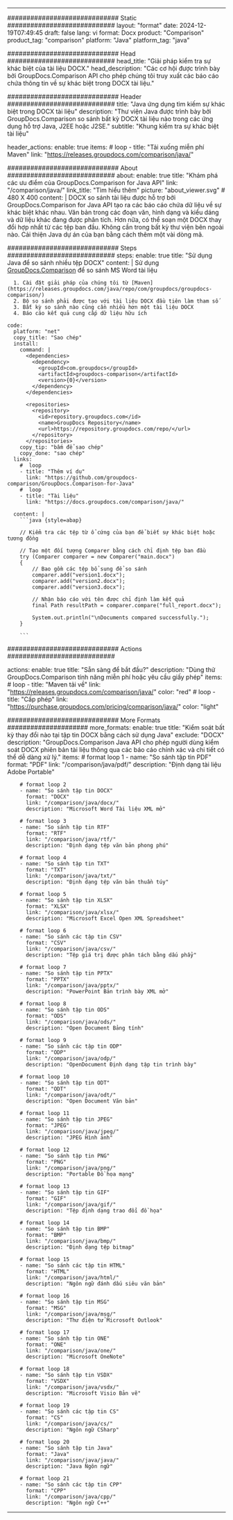 
---
############################# Static ############################
layout: "format"
date:  2024-12-19T07:49:45
draft: false
lang: vi
format: Docx
product: "Comparison"
product_tag: "comparison"
platform: "Java"
platform_tag: "java"

############################# Head ############################
head_title: "Giải pháp kiểm tra sự khác biệt của tài liệu DOCX."
head_description: "Các cơ hội được trình bày bởi GroupDocs.Comparison API cho phép chúng tôi truy xuất các báo cáo chứa thông tin về sự khác biệt trong DOCX tài liệu."

############################# Header ############################
title: "Java ứng dụng tìm kiếm sự khác biệt trong DOCX tài liệu" 
description: "Thư viện Java được trình bày bởi GroupDocs.Comparison so sánh bất kỳ DOCX tài liệu nào trong các ứng dụng hỗ trợ Java, J2EE hoặc J2SE."
subtitle: "Khung kiểm tra sự khác biệt tài liệu"  

header_actions:
  enable: true
  items:
    #  loop
    - title: "Tải xuống miễn phí Maven"
      link: "https://releases.groupdocs.com/comparison/java/"
      
############################# About ############################
about:
    enable: true
    title: "Khám phá các ưu điểm của GroupDocs.Comparison for Java API"
    link: "/comparison/java/"
    link_title: "Tìm hiểu thêm"
    picture: "about_viewer.svg" # 480 X 400
    content: |
       DOCX so sánh tài liệu được hỗ trợ bởi GroupDocs.Comparison for Java API tạo ra các báo cáo chứa dữ liệu về sự khác biệt khác nhau. Văn bản trong các đoạn văn, hình dạng và kiểu dáng và dữ liệu khác đang được phân tích. Hơn nữa, có thể soạn một DOCX thay đổi hợp nhất từ các tệp ban đầu. Không cần trong bất kỳ thư viện bên ngoài nào. Cải thiện Java dự án của bạn bằng cách thêm một vài dòng mã.

############################# Steps ############################
steps:
    enable: true
    title: "Sử dụng Java để so sánh nhiều tệp DOCX"
    content: |
      Sử dụng [GroupDocs.Comparison](https://products.groupdocs.com/comparison/java/) để so sánh MS Word tài liệu
      
      1. Cài đặt giải pháp của chúng tôi từ [Maven](https://releases.groupdocs.com/java/repo/com/groupdocs/groupdocs-comparison/)
      2. Bộ so sánh phải được tạo với tài liệu DOCX đầu tiên làm tham số
      3. Bất kỳ so sánh nào cũng cần nhiều hơn một tài liệu DOCX
      4. Báo cáo kết quả cung cấp dữ liệu hữu ích
   
    code:
      platform: "net"
      copy_title: "Sao chép"
      install:
        command: |
          <dependencies>
            <dependency>
              <groupId>com.groupdocs</groupId>
              <artifactId>groupdocs-comparison</artifactId>
              <version>{0}</version>
            </dependency>
          </dependencies>

          <repositories>
            <repository>
              <id>repository.groupdocs.com</id>
              <name>GroupDocs Repository</name>
              <url>https://repository.groupdocs.com/repo/</url>
            </repository>
          </repositories>
        copy_tip: "bấm để sao chép"
        copy_done: "sao chép"
      links:
        #  loop
        - title: "Thêm ví dụ"
          link: "https://github.com/groupdocs-comparison/GroupDocs.Comparison-for-Java"
        #  loop
        - title: "Tài liệu"
          link: "https://docs.groupdocs.com/comparison/java/"
          
      content: |
        ```java {style=abap}

        // Kiểm tra các tệp từ ổ cứng của bạn để biết sự khác biệt hoặc tương đồng

        // Tạo một đối tượng Comparer bằng cách chỉ định tệp ban đầu
        try (Comparer comparer = new Comparer("main.docx") 
        {
            // Bao gồm các tệp bổ sung để so sánh
        	comparer.add("version1.docx");
            comparer.add("version2.docx");
            comparer.add("version3.docx");

            // Nhận báo cáo với tên được chỉ định làm kết quả
            final Path resultPath = comparer.compare("full_report.docx"); 

            System.out.println("\nDocuments compared successfully.");
        }
        
        ```            

############################# Actions ############################

actions:
  enable: true
  title: "Sẵn sàng để bắt đầu?"
  description: "Dùng thử GroupDocs.Comparison tính năng miễn phí hoặc yêu cầu giấy phép"
  items:
    #  loop
    - title: "Maven tải về"
      link: "https://releases.groupdocs.com/comparison/java/"
      color: "red"
        #  loop
    - title: "Cấp phép"
      link: "https://purchase.groupdocs.com/pricing/comparison/java/"
      color: "light"


############################# More Formats #####################
more_formats:
    enable: true
    title: "Kiểm soát bất kỳ thay đổi nào tại tập tin DOCX bằng cách sử dụng Java"
    exclude: "DOCX"
    description: "GroupDocs.Comparison Java API cho phép người dùng kiểm soát DOCX phiên bản tài liệu thông qua các báo cáo chính xác và chi tiết có thể dễ dàng xử lý."
    items: 
        # format loop 1
        - name: "So sánh tập tin PDF"
          format: "PDF"
          link: "/comparison/java/pdf/"
          description: "Định dạng tài liệu Adobe Portable"

        # format loop 2
        - name: "So sánh tập tin DOCX"
          format: "DOCX"
          link: "/comparison/java/docx/"
          description: "Microsoft Word Tài liệu XML mở"

        # format loop 3
        - name: "So sánh tập tin RTF"
          format: "RTF"
          link: "/comparison/java/rtf/"
          description: "Định dạng tệp văn bản phong phú"

        # format loop 4
        - name: "So sánh tập tin TXT"
          format: "TXT"
          link: "/comparison/java/txt/"
          description: "Định dạng tệp văn bản thuần túy"

        # format loop 5
        - name: "So sánh tập tin XLSX"
          format: "XLSX"
          link: "/comparison/java/xlsx/"
          description: "Microsoft Excel Open XML Spreadsheet"

        # format loop 6
        - name: "So sánh các tập tin CSV"
          format: "CSV"
          link: "/comparison/java/csv/"
          description: "Tệp giá trị được phân tách bằng dấu phẩy"

        # format loop 7
        - name: "So sánh tập tin PPTX"
          format: "PPTX"
          link: "/comparison/java/pptx/"
          description: "PowerPoint Bản trình bày XML mở"

        # format loop 8
        - name: "So sánh tập tin ODS"
          format: "ODS"
          link: "/comparison/java/ods/"
          description: "Open Document Bảng tính"

        # format loop 9
        - name: "So sánh các tập tin ODP"
          format: "ODP"
          link: "/comparison/java/odp/"
          description: "OpenDocument Định dạng tập tin trình bày"

        # format loop 10
        - name: "So sánh tập tin ODT"
          format: "ODT"
          link: "/comparison/java/odt/"
          description: "Open Document Văn bản"

        # format loop 11
        - name: "So sánh tập tin JPEG"
          format: "JPEG"
          link: "/comparison/java/jpeg/"
          description: "JPEG Hình ảnh"

        # format loop 12
        - name: "So sánh tập tin PNG"
          format: "PNG"
          link: "/comparison/java/png/"
          description: "Portable Đồ họa mạng"

        # format loop 13
        - name: "So sánh tập tin GIF"
          format: "GIF"
          link: "/comparison/java/gif/"
          description: "Tệp định dạng trao đổi đồ họa"

        # format loop 14
        - name: "So sánh tập tin BMP"
          format: "BMP"
          link: "/comparison/java/bmp/"
          description: "Định dạng tệp bitmap"

        # format loop 15
        - name: "So sánh các tập tin HTML"
          format: "HTML"
          link: "/comparison/java/html/"
          description: "Ngôn ngữ đánh dấu siêu văn bản"

        # format loop 16
        - name: "So sánh tập tin MSG"
          format: "MSG"
          link: "/comparison/java/msg/"
          description: "Thư điện tử Microsoft Outlook"

        # format loop 17
        - name: "So sánh tập tin ONE"
          format: "ONE"
          link: "/comparison/java/one/"
          description: "Microsoft OneNote"

        # format loop 18
        - name: "So sánh tập tin VSDX"
          format: "VSDX"
          link: "/comparison/java/vsdx/"
          description: "Microsoft Visio Bản vẽ"

        # format loop 19
        - name: "So sánh các tập tin CS"
          format: "CS"
          link: "/comparison/java/cs/"
          description: "Ngôn ngữ CSharp"

        # format loop 20
        - name: "So sánh tập tin Java"
          format: "Java"
          link: "/comparison/java/java/"
          description: "Java Ngôn ngữ"
          
        # format loop 21
        - name: "So sánh các tập tin CPP"
          format: "CPP"
          link: "/comparison/java/cpp/"
          description: "Ngôn ngữ C++"
---